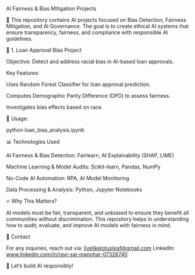 AI Fairness & Bias Mitigation Projects

🚀 This repository contains AI projects focused on Bias Detection, Fairness Mitigation, and AI Governance. The goal is to create ethical AI systems that ensure transparency, fairness, and compliance with responsible AI guidelines.


📌 1. Loan Approval Bias Project

Objective: Detect and address racial bias in AI-based loan approvals.

Key Features:

Uses Random Forest Classifier for loan approval prediction.

Computes Demographic Parity Difference (DPD) to assess fairness.

Investigates bias effects based on race.

📜 Usage:

python loan_bias_analysis.ipynb


📊 Technologies Used

AI Fairness & Bias Detection: Fairlearn, AI Explainability (SHAP, LIME)

Machine Learning & Model Audits: Scikit-learn, Pandas, NumPy

No-Code AI Automation: RPA, AI Model Monitoring

Data Processing & Analysis: Python, Jupyter Notebooks

🔥 Why This Matters?

AI models must be fair, transparent, and unbiased to ensure they benefit all communities without discrimination. This repository helps in understanding how to audit, evaluate, and improve AI models with fairness in mind.

📩 Contact

For any inquiries, reach out via: livelikelotusleaf@gmail.com
LinkedIn: www.linkedin.com/in/ravi-sai-manohar-07328740

🚀 Let’s build AI responsibly!

